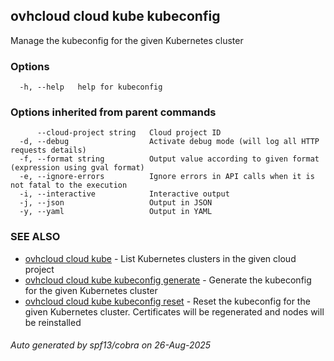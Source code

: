 ## ovhcloud cloud kube kubeconfig

Manage the kubeconfig for the given Kubernetes cluster

### Options

```
  -h, --help   help for kubeconfig
```

### Options inherited from parent commands

```
      --cloud-project string   Cloud project ID
  -d, --debug                  Activate debug mode (will log all HTTP requests details)
  -f, --format string          Output value according to given format (expression using gval format)
  -e, --ignore-errors          Ignore errors in API calls when it is not fatal to the execution
  -i, --interactive            Interactive output
  -j, --json                   Output in JSON
  -y, --yaml                   Output in YAML
```

### SEE ALSO

* [ovhcloud cloud kube](ovhcloud_cloud_kube.md)	 - List Kubernetes clusters in the given cloud project
* [ovhcloud cloud kube kubeconfig generate](ovhcloud_cloud_kube_kubeconfig_generate.md)	 - Generate the kubeconfig for the given Kubernetes cluster
* [ovhcloud cloud kube kubeconfig reset](ovhcloud_cloud_kube_kubeconfig_reset.md)	 - Reset the kubeconfig for the given Kubernetes cluster. Certificates will be regenerated and nodes will be reinstalled

###### Auto generated by spf13/cobra on 26-Aug-2025
